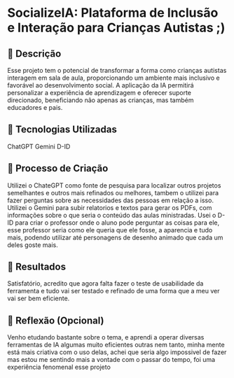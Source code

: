 # SocializeIA: Plataforma de Inclusão e Interação para Crianças Autistas ;)

## 📒 Descrição
Esse projeto tem o potencial de transformar a forma como crianças autistas interagem em sala de aula, proporcionando um ambiente mais inclusivo e favorável ao desenvolvimento social. A aplicação da IA permitirá personalizar a experiência de aprendizagem e oferecer suporte direcionado, beneficiando não apenas as crianças, mas também educadores e pais.

## 🤖 Tecnologias Utilizadas
ChatGPT
Gemini
D-ID

## 🧐 Processo de Criação
Utilizei o ChateGPT como fonte de pesquisa para localizar outros projetos semelhantes e outros mais refinados ou melhores, tambem o utilizei para fazer perguntas sobre as necessidades das pessoas em relação a isso.
Utilizei o Gemini para subir relatorios e textos para gerar os PDFs, com informações sobre o que seria o conteúdo das aulas ministradas.
Usei o D-ID para criar o professor onde o aluno pode perguntar as coisas para ele, esse professor seria como ele queria que ele fosse, a aparencia e tudo mais, podendo utilizar até personagens de desenho animado que cada um deles goste mais.

## 🚀 Resultados
Satisfatório, acredito que agora falta fazer o teste de usabilidade da ferramenta e tudo vai ser testado e refinado de uma forma que a meu ver vai ser bem eficiente.

## 💭 Reflexão (Opcional)
Venho etudando bastante sobre o tema, e aprendi a operar diversas ferramentas de IA algumas muito eficientes outras nem tanto, minha mente está mais criativa com o uso delas, achei que seria algo impossivel de fazer mas estou me sentindo mais a vontade com o passar do tempo, foi uma experiência fenomenal esse projeto
